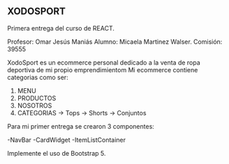 ## XODOSPORT
Primera entrega del curso de REACT.

Profesor: Omar Jesús Maniás Alumno: Micaela Martinez Walser. Comisión: 39555

XodoSport es un ecommerce personal dedicado a la venta de ropa deportiva de mi propio emprendimientom
Mi ecommerce contiene categorias como ser:
1. MENU
1. PRODUCTOS
1. NOSOTROS
1. CATEGORIAS -> Tops 
              -> Shorts 
             -> Conjuntos

Para mi primer entrega se crearon 3 componentes:

-NavBar 
-CardWidget
-ItemListContainer

Implemente el uso de Bootstrap 5.

